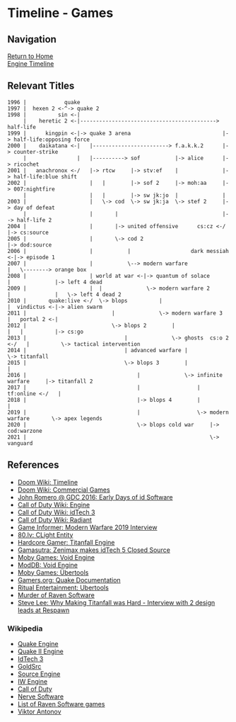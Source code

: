# Timeline - Games

## Navigation

[Return to Home](../index.md)  
[Engine Timeline](./engines.md)


## Relevant Titles

```
1996 |            quake
1997 |  hexen 2 <-^-> quake 2
1998 |          sin <-|
     |    heretic 2 <-|-------------------------------------------> half-life
1999 |      kingpin <-|-> quake 3 arena                             |-> half-life:opposing force
2000 |    daikatana <-|   |------------------------> f.a.k.k.2      |-> counter-strike
     |                |   |----------> sof           |-> alice      |-> ricochet
2001 |   anachronox <-/   |-> rtcw     |-> stv:ef    |              |-> half-life:blue shift
2002 |                    |   |        |-> sof 2     |-> moh:aa     |-> 007:nightfire
     |                    |   |        |-> sw jk:jo  |              |
2003 |                    |   \-> cod  \-> sw jk:ja  \-> stef 2     |-> day of defeat
     |                    |       |                                 |--> half-life 2
2004 |                    |       |-> united offensive      cs:cz <-/    |-> cs:source
2005 |                    |       \-> cod 2                              |-> dod:source
2006 |                    |           |                   dark messiah <-|-> episode 1
2007 |                    |           \--> modern warfare                |   \--------> orange box
2008 |                    | world at war <-|-> quantum of solace         |              |-> left 4 dead
2009 |                    |  |              \-> modern warfare 2         |              |   \-> left 4 dead 2
2010 |       quake:live <-/  \-> blops          |                        |  vindictus <-|-> alien swarm
2011 |                           |              \-> modern warfare 3     |   portal 2 <-|
2012 |                           \-> blops 2        |                    |   |          |-> cs:go
2013 |                               |              \-> ghosts  cs:o 2 <-/   |          \-> tactical intervention
2014 |                               | advanced warfare |                    \-> titanfall
2015 |                               \-> blops 3        |                        |
2016 |                                   |              \-> infinite warfare     |-> titanfall 2
2017 |                                   |                  |        tf:online <-/   |
2018 |                                   |-> blops 4        |                        |
2019 |                                   |                  \-> modern warfare       \-> apex legends
2020 |                                   \-> blops cold war     |-> cod:warzone
2021 |                                                          \-> vanguard
```


## References

 - [Doom Wiki: Timeline](https://doomwiki.org/wiki/Timeline)
 - [Doom Wiki: Commercial Games](https://doomwiki.org/wiki/Commercial_games)
 - [John Romero @ GDC 2016: Early Days of id Software](https://www.gdcvault.com/play/1023765/The-Early-Days-of-id)
 - [Call of Duty Wiki: Engine](https://callofduty.fandom.com/wiki/Game_Engine)
 - [Call of Duty Wiki: idTech 3](https://callofduty.fandom.com/wiki/Id_Tech_3)
 - [Call of Duty Wiki: Radiant](https://callofduty.fandom.com/wiki/Radiant)
 - [Game Informer: Modern Warfare 2019 Interview](https://www.gameinformer.com/2019/08/26/the-impressive-new-tech-behind-call-of-duty-modern-warfare)
 - [80.lv: CLight Entity](https://80.lv/articles/valve-reused-the-code-for-flickering-lights-in-alyx-22-years-later/)
 - [Hardcore Gamer: Titanfall Engine](https://hardcoregamer.com/features/interviews/e3-2016-respawn-talks-content-variety-reworked-engine-in-titanfall-2/212196/)
 - [Gamasutra: Zenimax makes idTech 5 Closed Source](https://www.gamasutra.com/view/news/29886/id_Tech_5_Rage_Engine_No_Longer_Up_For_External_Licensing.php)
 - [Moby Games: Void Engine](https://www.mobygames.com/game-group/3d-engine-void-engine)
 - [ModDB: Void Engine](https://www.moddb.com/engines/void-engine)
 - [Moby Games: Übertools](https://www.mobygames.com/game-group/3d-engine-id-tech-3-with-bertools)
 - [Gamers.org: Quake Documentation](https://www.gamers.org/dEngine/quake/)
 - [Ritual Entertainment: Ubertools](http://ritualistic.chrissstrahl.de/games/ef2/gdkdocs/)
 - [Murder of Raven Software](https://steemit.com/gaming/@vladalexan/the-murder-of-raven-software)
 - [Steve Lee: Why Making Titanfall was Hard - Interview with 2 design leads at Respawn](https://youtu.be/ZT9yVUDDUJg?t=560)

### Wikipedia
 - [Quake Engine](https://en.wikipedia.org/wiki/Quake_engine#Games_using_the_Quake_engine)
 - [Quake II Engine](https://en.wikipedia.org/wiki/Quake_II_engine#Games_using_the_Quake_II_engine)
 - [IdTech 3](https://en.wikipedia.org/wiki/Id_Tech_3#Games_using_the_engine)
 - [GoldSrc](https://en.wikipedia.org/wiki/GoldSrc)
 - [Source Engine](https://en.wikipedia.org/wiki/Source_(game_engine)#Games_using_Source)
 - [IW Engine](https://en.wikipedia.org/wiki/IW_(game_engine)#Games_using_IW_engine)
 - [Call of Duty](https://en.wikipedia.org/wiki/Call_of_Duty)
 - [Nerve Software](https://en.wikipedia.org/wiki/Nerve_Software)
 - [List of Raven Software games](https://en.wikipedia.org/wiki/List_of_Raven_Software_games)
 - [Viktor Antonov](https://en.wikipedia.org/wiki/Viktor_Antonov_(art_director))
